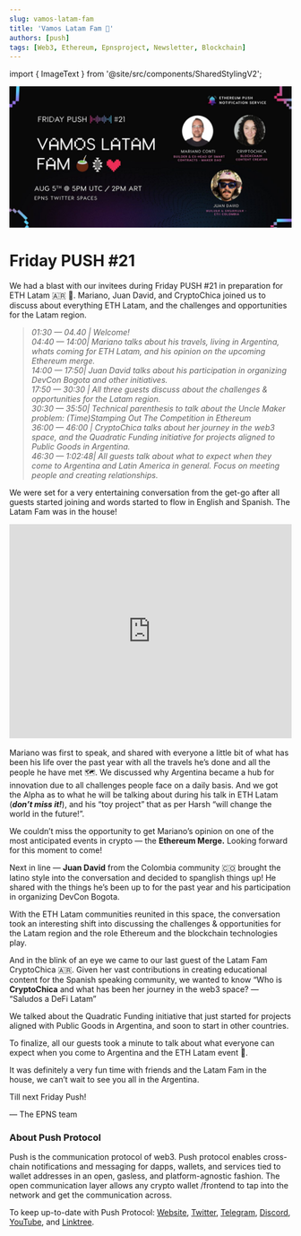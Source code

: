 ```yaml
---
slug: vamos-latam-fam
title: 'Vamos Latam Fam 🧉'
authors: [push]
tags: [Web3, Ethereum, Epnsproject, Newsletter, Blockchain]
---
```

import { ImageText } from '@site/src/components/SharedStylingV2';

![Docusaurus Image](./cover-image.jpeg)

<!--truncate-->

<!--customheaderpoint-->
# Friday PUSH #21

We had a blast with our invitees during Friday PUSH #21 in preparation for ETH Latam 🇦🇷 💃. Mariano, Juan David, and CryptoChica joined us to discuss about everything ETH Latam, and the challenges and opportunities for the Latam region.

<blockquote>
<i>
    01:30 — 04.40 | Welcome! <br />
    04:40 — 14:00| Mariano talks about his travels, living in Argentina, whats coming for ETH Latam, and his opinion on the upcoming Ethereum merge.<br />
    14:00 — 17:50| Juan David talks about his participation in organizing DevCon Bogota and other initiatives.<br />
    17:50 — 30:30 | All three guests discuss about the challenges & opportunities for the Latam region.<br />
    30:30 — 35:50| Technical parenthesis to talk about the Uncle Maker problem: (Time)Stamping Out The Competition in Ethereum<br />
    36:00 — 46:00 | CryptoChica talks about her journey in the web3 space, and the Quadratic Funding initiative for projects aligned to Public Goods in Argentina.<br />
    46:30 — 1:02:48| All guests talk about what to expect when they come to Argentina and Latin America in general. Focus on meeting people and creating relationships.
</i>
</blockquote>

We were set for a very entertaining conversation from the get-go after all guests started joining and words started to flow in English and Spanish. The Latam Fam was in the house!

<iframe width="100%" height="382" src="https://www.youtube.com/embed/LLiH-yDlqDY" title="Friday #PUSH Call 21 – Vamos LATAM Fam 🧉💃 ft. Mariano Conti, Crypto Chica, and Juan David" frameborder="0" allow="accelerometer; autoplay; clipboard-write; encrypted-media; gyroscope; picture-in-picture; web-share" allowfullscreen></iframe>


Mariano was first to speak, and shared with everyone a little bit of what has been his life over the past year with all the travels he’s done and all the people he have met 🗺️. We discussed why Argentina became a hub for innovation due to all challenges people face on a daily basis. And we got the Alpha as to what he will be talking about during his talk in ETH Latam (<b><i>don’t miss it!</i></b>), and his “toy project” that as per Harsh “will change the world in the future!”.

We couldn’t miss the opportunity to get Mariano’s opinion on one of the most anticipated events in crypto — the <b>Ethereum Merge.</b> Looking forward for this moment to come!

Next in line — <b>Juan David</b> from the Colombia community 🇨🇴 brought the latino style into the conversation and decided to spanglish things up! He shared with the things he’s been up to for the past year and his participation in organizing DevCon Bogota.

With the ETH Latam communities reunited in this space, the conversation took an interesting shift into discussing the challenges & opportunities for the Latam region and the role Ethereum and the blockchain technologies play.

And in the blink of an eye we came to our last guest of the Latam Fam CryptoChica 🇦🇷. Given her vast contributions in creating educational content for the Spanish speaking community, we wanted to know “Who is <b>CryptoChica</b> and what has been her journey in the web3 space? — “Saludos a DeFi Latam”

We talked about the Quadratic Funding initiative that just started for projects aligned with Public Goods in Argentina, and soon to start in other countries.

To finalize, all our guests took a minute to talk about what everyone can expect when you come to Argentina and the ETH Latam event 🎉.

It was definitely a very fun time with friends and the Latam Fam in the house, we can’t wait to see you all in the Argentina.

Till next Friday Push!

— The EPNS team


### About Push Protocol

Push is the communication protocol of web3. Push protocol enables cross-chain notifications and messaging for dapps, wallets, and services tied to wallet addresses in an open, gasless, and platform-agnostic fashion. The open communication layer allows any crypto wallet /frontend to tap into the network and get the communication across.

To keep up-to-date with Push Protocol: [Website](https://push.org/), [Twitter](https://twitter.com/pushprotocol), [Telegram](https://t.me/epnsproject), [Discord](https://discord.gg/pushprotocol), [YouTube](https://www.youtube.com/c/EthereumPushNotificationService), and [Linktree](https://linktr.ee/pushprotocol).
